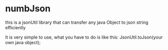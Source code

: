 # numbJson
this is a jsonUtil library that can  transfer any java Object to json string efficiently

It is very simple to use, what you have to do is like this: JsonUtil.toJson(your own java object);
